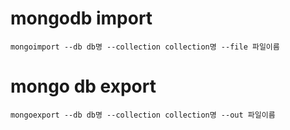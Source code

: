
# mongodb import 

``` mongoimport --db db명 --collection collection명 --file 파일이름 ```

# mongo db export 
``` mongoexport --db db명 --collection collection명 --out 파일이름 ```
